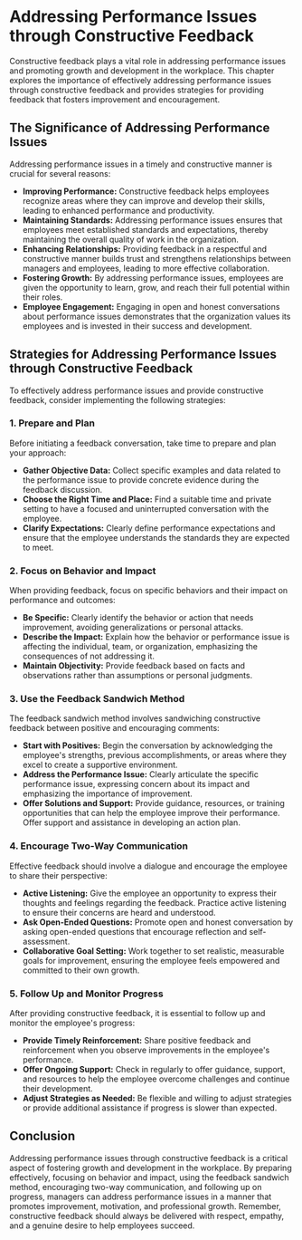 Addressing Performance Issues through Constructive Feedback
======================================================================

Constructive feedback plays a vital role in addressing performance issues and promoting growth and development in the workplace. This chapter explores the importance of effectively addressing performance issues through constructive feedback and provides strategies for providing feedback that fosters improvement and encouragement.

The Significance of Addressing Performance Issues
-------------------------------------------------

Addressing performance issues in a timely and constructive manner is crucial for several reasons:

* **Improving Performance:** Constructive feedback helps employees recognize areas where they can improve and develop their skills, leading to enhanced performance and productivity.
* **Maintaining Standards:** Addressing performance issues ensures that employees meet established standards and expectations, thereby maintaining the overall quality of work in the organization.
* **Enhancing Relationships:** Providing feedback in a respectful and constructive manner builds trust and strengthens relationships between managers and employees, leading to more effective collaboration.
* **Fostering Growth:** By addressing performance issues, employees are given the opportunity to learn, grow, and reach their full potential within their roles.
* **Employee Engagement:** Engaging in open and honest conversations about performance issues demonstrates that the organization values its employees and is invested in their success and development.

Strategies for Addressing Performance Issues through Constructive Feedback
--------------------------------------------------------------------------

To effectively address performance issues and provide constructive feedback, consider implementing the following strategies:

### 1. **Prepare and Plan**

Before initiating a feedback conversation, take time to prepare and plan your approach:

* **Gather Objective Data:** Collect specific examples and data related to the performance issue to provide concrete evidence during the feedback discussion.
* **Choose the Right Time and Place:** Find a suitable time and private setting to have a focused and uninterrupted conversation with the employee.
* **Clarify Expectations:** Clearly define performance expectations and ensure that the employee understands the standards they are expected to meet.

### 2. **Focus on Behavior and Impact**

When providing feedback, focus on specific behaviors and their impact on performance and outcomes:

* **Be Specific:** Clearly identify the behavior or action that needs improvement, avoiding generalizations or personal attacks.
* **Describe the Impact:** Explain how the behavior or performance issue is affecting the individual, team, or organization, emphasizing the consequences of not addressing it.
* **Maintain Objectivity:** Provide feedback based on facts and observations rather than assumptions or personal judgments.

### 3. **Use the Feedback Sandwich Method**

The feedback sandwich method involves sandwiching constructive feedback between positive and encouraging comments:

* **Start with Positives:** Begin the conversation by acknowledging the employee's strengths, previous accomplishments, or areas where they excel to create a supportive environment.
* **Address the Performance Issue:** Clearly articulate the specific performance issue, expressing concern about its impact and emphasizing the importance of improvement.
* **Offer Solutions and Support:** Provide guidance, resources, or training opportunities that can help the employee improve their performance. Offer support and assistance in developing an action plan.

### 4. **Encourage Two-Way Communication**

Effective feedback should involve a dialogue and encourage the employee to share their perspective:

* **Active Listening:** Give the employee an opportunity to express their thoughts and feelings regarding the feedback. Practice active listening to ensure their concerns are heard and understood.
* **Ask Open-Ended Questions:** Promote open and honest conversation by asking open-ended questions that encourage reflection and self-assessment.
* **Collaborative Goal Setting:** Work together to set realistic, measurable goals for improvement, ensuring the employee feels empowered and committed to their own growth.

### 5. **Follow Up and Monitor Progress**

After providing constructive feedback, it is essential to follow up and monitor the employee's progress:

* **Provide Timely Reinforcement:** Share positive feedback and reinforcement when you observe improvements in the employee's performance.
* **Offer Ongoing Support:** Check in regularly to offer guidance, support, and resources to help the employee overcome challenges and continue their development.
* **Adjust Strategies as Needed:** Be flexible and willing to adjust strategies or provide additional assistance if progress is slower than expected.

Conclusion
----------

Addressing performance issues through constructive feedback is a critical aspect of fostering growth and development in the workplace. By preparing effectively, focusing on behavior and impact, using the feedback sandwich method, encouraging two-way communication, and following up on progress, managers can address performance issues in a manner that promotes improvement, motivation, and professional growth. Remember, constructive feedback should always be delivered with respect, empathy, and a genuine desire to help employees succeed.
